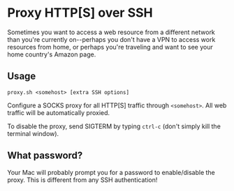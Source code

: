# Proxy HTTP[S] over SSH

Sometimes you want to access a web resource from a different network than you're
currently on--perhaps you don't have a VPN to access work resources from home,
or perhaps you're traveling and want to see your home country's Amazon page.

## Usage

`proxy.sh <somehost> [extra SSH options]`

Configure a SOCKS proxy for all HTTP[S] traffic through `<somehost>`. All web
traffic will be automatically proxied. 

To disable the proxy, send SIGTERM by typing `ctrl-c` (don't simply kill the
terminal window).

## What password?
Your Mac will probably prompt you for a password to enable/disable the
proxy. This is different from any SSH authentication!

